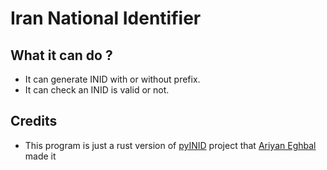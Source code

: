 # Iran National Identifier

## What it can do ?
- It can generate INID with or without prefix.
- It can check an INID is valid or not.

## Credits
- This program is just a rust version of [pyINID](https://github.com/RYNEQ/pyINID) project that [Ariyan Eghbal](https://github.com/RYNEQ) made it
